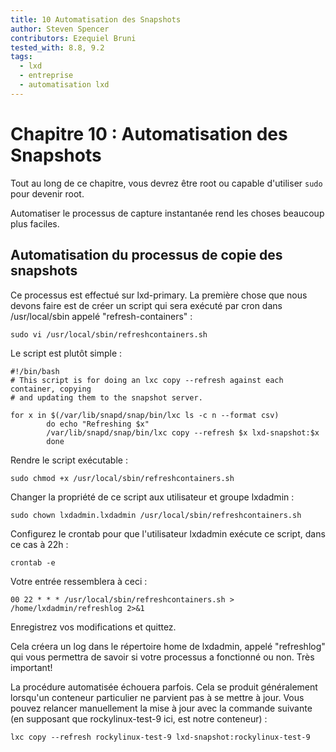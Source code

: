 ```yaml
---
title: 10 Automatisation des Snapshots
author: Steven Spencer
contributors: Ezequiel Bruni
tested_with: 8.8, 9.2
tags:
  - lxd
  - entreprise
  - automatisation lxd
---
```


# Chapitre 10 : Automatisation des Snapshots

Tout au long de ce chapitre, vous devrez être root ou capable d'utiliser `sudo` pour devenir root.

Automatiser le processus de capture instantanée rend les choses beaucoup plus faciles.

## Automatisation du processus de copie des snapshots


Ce processus est effectué sur lxd-primary. La première chose que nous devons faire est de créer un script qui sera exécuté par cron dans /usr/local/sbin appelé "refresh-containers" :

```
sudo vi /usr/local/sbin/refreshcontainers.sh
```

Le script est plutôt simple :

```
#!/bin/bash
# This script is for doing an lxc copy --refresh against each container, copying
# and updating them to the snapshot server.

for x in $(/var/lib/snapd/snap/bin/lxc ls -c n --format csv)
        do echo "Refreshing $x"
        /var/lib/snapd/snap/bin/lxc copy --refresh $x lxd-snapshot:$x
        done

```

 Rendre le script exécutable :

```
sudo chmod +x /usr/local/sbin/refreshcontainers.sh
```

Changer la propriété de ce script aux utilisateur et groupe lxdadmin :

```
sudo chown lxdadmin.lxdadmin /usr/local/sbin/refreshcontainers.sh
```

Configurez le crontab pour que l'utilisateur lxdadmin exécute ce script, dans ce cas à 22h :

```
crontab -e
```

Votre entrée ressemblera à ceci :

```
00 22 * * * /usr/local/sbin/refreshcontainers.sh > /home/lxdadmin/refreshlog 2>&1
```

Enregistrez vos modifications et quittez.

Cela créera un log dans le répertoire home de lxdadmin, appelé "refreshlog" qui vous permettra de savoir si votre processus a fonctionné ou non. Très important!

La procédure automatisée échouera parfois. Cela se produit généralement lorsqu'un conteneur particulier ne parvient pas à se mettre à jour. Vous pouvez relancer manuellement la mise à jour avec la commande suivante (en supposant que rockylinux-test-9 ici, est notre conteneur) :

```
lxc copy --refresh rockylinux-test-9 lxd-snapshot:rockylinux-test-9
```
